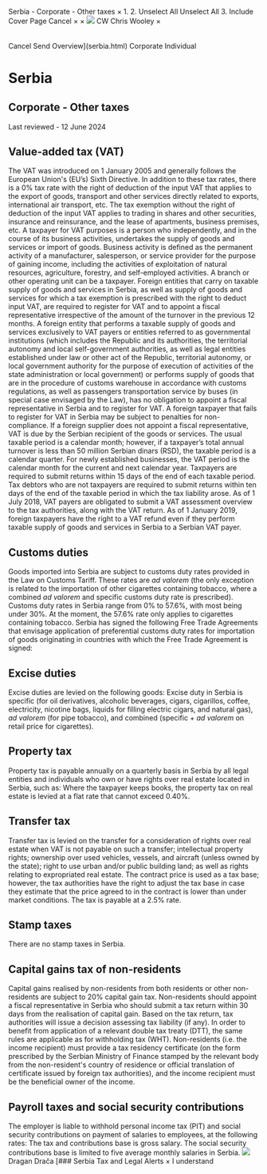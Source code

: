 Serbia - Corporate - Other taxes
×
1.
2.
Unselect All
Unselect All
3.
Include Cover Page
Cancel
×
×
![](-/media/world-wide-tax-summaries/attachments/global---chris-wooley.ashx%3Frev=ac5e5f3223b34096b1afc2a6009c7320&revision=ac5e5f32-23b3-4096-b1af-c2a6009c7320&hash=859B7ADC84DC2CBEC9760E9E6EE7DE6D0A8BFCDF)
CW
Chris Wooley
×
######
Cancel
Send
Overview](serbia.html)
Corporate
Individual
# Serbia
## Corporate - Other taxes
Last reviewed - 12 June 2024
## Value-added tax (VAT)
The VAT was introduced on 1 January 2005 and generally follows the European Union's (EU’s) Sixth Directive.
In addition to these tax rates, there is a 0% tax rate with the right of deduction of the input VAT that applies to the export of goods, transport and other services directly related to exports, international air transport, etc.
The tax exemption without the right of deduction of the input VAT applies to trading in shares and other securities, insurance and reinsurance, and the lease of apartments, business premises, etc.
A taxpayer for VAT purposes is a person who independently, and in the course of its business activities, undertakes the supply of goods and services or import of goods. Business activity is defined as the permanent activity of a manufacturer, salesperson, or service provider for the purpose of gaining income, including the activities of exploitation of natural resources, agriculture, forestry, and self-employed activities. A branch or other operating unit can be a taxpayer.
Foreign entities that carry on taxable supply of goods and services in Serbia, as well as supply of goods and services for which a tax exemption is prescribed with the right to deduct input VAT, are required to register for VAT and to appoint a fiscal representative irrespective of the amount of the turnover in the previous 12 months. A foreign entity that performs a taxable supply of goods and services exclusively to VAT payers or entities referred to as governmental institutions (which includes the Republic and its authorities, the territorial autonomy and local self-government authorities, as well as legal entities established under law or other act of the Republic, territorial autonomy, or local government authority for the purpose of execution of activities of the state administration or local government) or performs supply of goods that are in the procedure of customs warehouse in accordance with customs regulations, as well as passengers transportation service by buses (in special case envisaged by the Law), has no obligation to appoint a fiscal representative in Serbia and to register for VAT. A foreign taxpayer that fails to register for VAT in Serbia may be subject to penalties for non-compliance. If a foreign supplier does not appoint a fiscal representative, VAT is due by the Serbian recipient of the goods or services.
The usual taxable period is a calendar month; however, if a taxpayer’s total annual turnover is less than 50 million Serbian dinars (RSD), the taxable period is a calendar quarter. For newly established businesses, the VAT period is the calendar month for the current and next calendar year. Taxpayers are required to submit returns within 15 days of the end of each taxable period. Tax debtors who are not taxpayers are required to submit returns within ten days of the end of the taxable period in which the tax liability arose.
As of 1 July 2018, VAT payers are obligated to submit a VAT assessment overview to the tax authorities, along with the VAT return.
As of 1 January 2019, foreign taxpayers have the right to a VAT refund even if they perform taxable supply of goods and services in Serbia to a Serbian VAT payer.
## Customs duties
Goods imported into Serbia are subject to customs duty rates provided in the Law on Customs Tariff. These rates are *ad valorem* (the only exception is related to the importation of other cigarettes containing tobacco, where a combined *ad valorem* and specific customs duty rate is prescribed).
Customs duty rates in Serbia range from 0% to 57.6%, with most being under 30%. At the moment, the 57.6% rate only applies to cigarettes containing tobacco.
Serbia has signed the following Free Trade Agreements that envisage application of preferential customs duty rates for importation of goods originating in countries with which the Free Trade Agreement is signed:
## Excise duties
Excise duties are levied on the following goods:
Excise duty in Serbia is specific (for oil derivatives, alcoholic beverages, cigars, cigarillos, coffee, electricity, nicotine bags, liquids for filling electric cigars, and natural gas), *ad valorem* (for pipe tobacco), and combined (specific + *ad valorem* on retail price for cigarettes).
## Property tax
Property tax is payable annually on a quarterly basis in Serbia by all legal entities and individuals who own or have rights over real estate located in Serbia, such as:
Where the taxpayer keeps books, the property tax on real estate is levied at a flat rate that cannot exceed 0.40%.
## Transfer tax
Transfer tax is levied on the transfer for a consideration of rights over real estate when VAT is not payable on such a transfer; intellectual property rights; ownership over used vehicles, vessels, and aircraft (unless owned by the state); right to use urban and/or public building land; as well as rights relating to expropriated real estate.
The contract price is used as a tax base; however, the tax authorities have the right to adjust the tax base in case they estimate that the price agreed to in the contract is lower than under market conditions. The tax is payable at a 2.5% rate.
## Stamp taxes
There are no stamp taxes in Serbia.
## Capital gains tax of non-residents
Capital gains realised by non-residents from both residents or other non-residents are subject to 20% capital gain tax. Non-residents should appoint a fiscal representative in Serbia who should submit a tax return within 30 days from the realisation of capital gain. Based on the tax return, tax authorities will issue a decision assessing tax liability (if any).
In order to benefit from application of a relevant double tax treaty (DTT), the same rules are applicable as for withholding tax (WHT). Non-residents (i.e. the income recipient) must provide a tax residency certificate (on the form prescribed by the Serbian Ministry of Finance stamped by the relevant body from the non-resident's country of residence or official translation of certificate issued by foreign tax authorities), and the income recipient must be the beneficial owner of the income.
## Payroll taxes and social security contributions
The employer is liable to withhold personal income tax (PIT) and social security contributions on payment of salaries to employees, at the following rates:
The tax and contributions base is gross salary. The social security contributions base is limited to five average monthly salaries in Serbia.
![](-/media/world-wide-tax-summaries/20220420105100946.ashx%3Frev=cd19ac2a98b5485bb717dc822760b6b7&revision=cd19ac2a-98b5-485b-b717-dc822760b6b7&hash=55D6B4E058A8A6D0771E4AB5D17DC7B7B2EFEFDB)
Dragan Drača
[### Serbia Tax and Legal Alerts
×
I understand